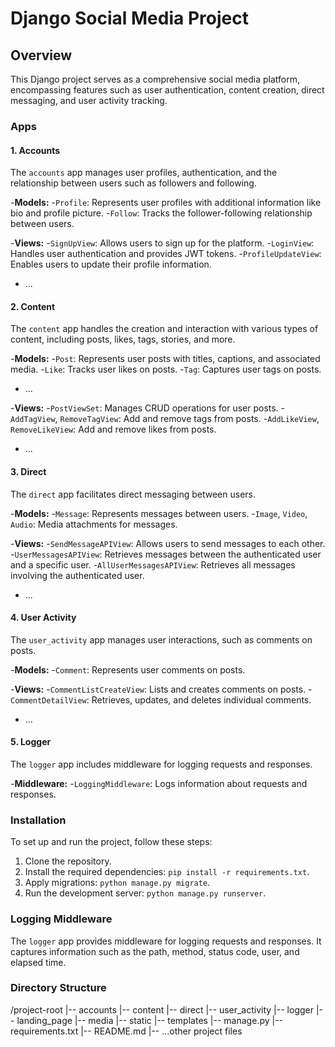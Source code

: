 # Django Social Media Project

## Overview

This Django project serves as a comprehensive social media platform, encompassing features such as user authentication, content creation, direct messaging, and user activity tracking.

### Apps

#### 1. Accounts

The `accounts` app manages user profiles, authentication, and the relationship between users such as followers and following.

-**Models:**
  -`Profile`: Represents user profiles with additional information like bio and profile picture.
  -`Follow`: Tracks the follower-following relationship between users.

-**Views:**
  -`SignUpView`: Allows users to sign up for the platform.
  -`LoginView`: Handles user authentication and provides JWT tokens.
  -`ProfileUpdateView`: Enables users to update their profile information.

- ...

#### 2. Content

The `content` app handles the creation and interaction with various types of content, including posts, likes, tags, stories, and more.

-**Models:**
  -`Post`: Represents user posts with titles, captions, and associated media.
  -`Like`: Tracks user likes on posts.
  -`Tag`: Captures user tags on posts.

- ...

-**Views:**
  -`PostViewSet`: Manages CRUD operations for user posts.
  -`AddTagView`, `RemoveTagView`: Add and remove tags from posts.
  -`AddLikeView`, `RemoveLikeView`: Add and remove likes from posts.

- ...

#### 3. Direct

The `direct` app facilitates direct messaging between users.

-**Models:**
  -`Message`: Represents messages between users.
  -`Image`, `Video`, `Audio`: Media attachments for messages.

-**Views:**
  -`SendMessageAPIView`: Allows users to send messages to each other.
  -`UserMessagesAPIView`: Retrieves messages between the authenticated user and a specific user.
  -`AllUserMessagesAPIView`: Retrieves all messages involving the authenticated user.

- ...

#### 4. User Activity

The `user_activity` app manages user interactions, such as comments on posts.

-**Models:**
  -`Comment`: Represents user comments on posts.

-**Views:**
  -`CommentListCreateView`: Lists and creates comments on posts.
  -`CommentDetailView`: Retrieves, updates, and deletes individual comments.

- ...

#### 5. Logger

The `logger` app includes middleware for logging requests and responses.

-**Middleware:**
  -`LoggingMiddleware`: Logs information about requests and responses.

### Installation

To set up and run the project, follow these steps:

1. Clone the repository.
2. Install the required dependencies: `pip install -r requirements.txt`.
3. Apply migrations: `python manage.py migrate`.
4. Run the development server: `python manage.py runserver`.

### Logging Middleware

The `logger` app provides middleware for logging requests and responses. It captures information such as the path, method, status code, user, and elapsed time.

### Directory Structure

/project-root
|-- accounts
|-- content
|-- direct
|-- user_activity
|-- logger
|-- landing_page
|-- media
|-- static
|-- templates
|-- manage.py
|-- requirements.txt
|-- README.md
|-- ...other project files
